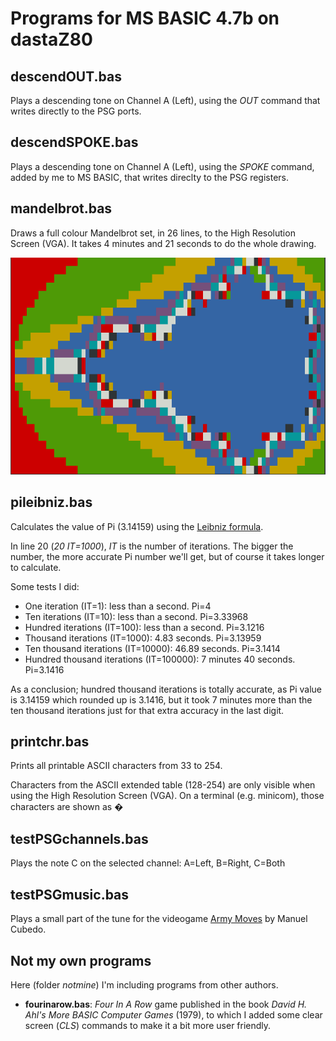 # Programs for MS BASIC 4.7b on dastaZ80

## descendOUT.bas

Plays a descending tone on Channel A (Left), using the _OUT_ command that writes directly to the PSG ports.

## descendSPOKE.bas

Plays a descending tone on Channel A (Left), using the _SPOKE_  command, added by me to MS BASIC, that writes direclty to the PSG registers.

## mandelbrot.bas

Draws a full colour Mandelbrot set, in 26 lines, to the High Resolution Screen (VGA). It takes 4 minutes and 21 seconds to do the whole drawing.

![mandelbrot.bas](mandelbrot.png "mandelbrot.bas")

## pileibniz.bas

Calculates the value of Pi (3.14159) using the [Leibniz formula](https://en.wikipedia.org/wiki/Leibniz_formula_for_%CF%80).

In line 20 (_20 IT=1000_), _IT_ is the number of iterations. The bigger the number, the more accurate Pi number we'll get, but of course it takes longer to calculate.

Some tests I did:

* One iteration (IT=1): less than a second. Pi=4
* Ten iterations (IT=10): less than a second. Pi=3.33968
* Hundred iterations (IT=100): less than a second. Pi=3.1216
* Thousand iterations (IT=1000): 4.83 seconds. Pi=3.13959
* Ten thousand iterations (IT=10000): 46.89 seconds. Pi=3.1414
* Hundred thousand iterations (IT=100000): 7 minutes 40 seconds. Pi=3.1416

As a conclusion; hundred thousand iterations is totally accurate, as Pi value is 3.14159 which rounded up is 3.1416, but it took 7 minutes more than the ten thousand iterations just for that extra accuracy in the last digit.

## printchr.bas

Prints all printable ASCII characters from 33 to 254.

Characters from the ASCII extended table (128-254) are only visible when using the High Resolution Screen (VGA). On a terminal (e.g. minicom), those characters are shown as �

## testPSGchannels.bas

Plays the note C on the selected channel: A=Left, B=Right, C=Both

## testPSGmusic.bas

Plays a small part of the tune for the videogame [Army Moves](https://en.wikipedia.org/wiki/Army_Moves) by Manuel Cubedo.

## Not my own programs

Here (folder _notmine_) I'm including programs from other authors.

* **fourinarow.bas**: _Four In A Row_ game published in the book _David H. Ahl's More BASIC Computer Games_ (1979), to which I added some clear screen (_CLS_) commands to make it a bit more user friendly.
